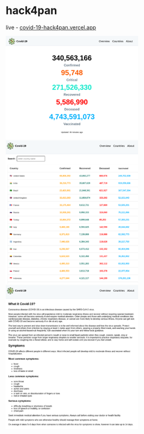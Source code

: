  <h1> hack4pan </h1> 
  
  live - <a href='https://covid-19-hack4pan.vercel.app/'>covid-19-hack4pan.vercel.app </a>
  
  <img src="./public/1stimg.png" width="350" title="hover text">
 <img src="./public/2ndimg.png" width="350" alt="accessibility text">
 <img src="./public/3rdimg.png" width="350" alt="accessibility text">

